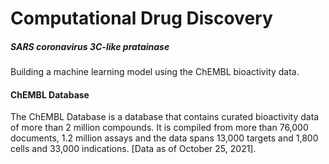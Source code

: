 # Computational Drug Discovery

##### SARS coronavirus 3C-like pratainase
Building a machine learning model using the ChEMBL bioactivity data.

#### ChEMBL Database
The ChEMBL Database is a database that contains curated bioactivity data of more than 2 million compounds. It is compiled from more than 76,000 documents, 1.2 million assays and the data spans 13,000 targets and 1,800 cells and 33,000 indications. [Data as of October 25, 2021].

